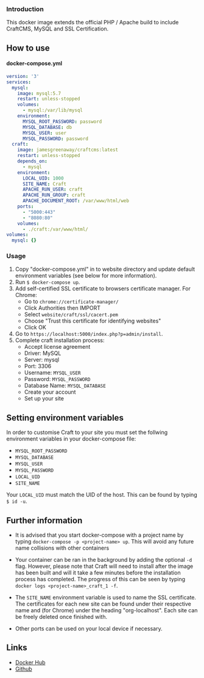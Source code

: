 ### Introduction
This docker image extends the official PHP / Apache build to include CraftCMS, MySQL and SSL Certification.

## How to use

#### docker-compose.yml
```yaml
version: '3'
services: 
  mysql:
    image: mysql:5.7
    restart: unless-stopped
    volumes: 
      - mysql:/var/lib/mysql
    environment:
      MYSQL_ROOT_PASSWORD: password
      MYSQL_DATABASE: db
      MYSQL_USER: user
      MYSQL_PASSWORD: password
  craft:
    image: jamesgreenaway/craftcms:latest
    restart: unless-stopped
    depends_on: 
      - mysql
    environment: 
      LOCAL_UID: 1000
      SITE_NAME: Craft
      APACHE_RUN_USER: craft
      APACHE_RUN_GROUP: craft
      APACHE_DOCUMENT_ROOT: /var/www/html/web
    ports: 
      - "5000:443"
      - "8080:80"
    volumes: 
      - ./craft:/var/www/html/
volumes: 
  mysql: {}
```

### Usage
1. Copy "docker-compose.yml" in to website directory and update default environment variables (see below for more information).
1. Run ```$ docker-compose up```.
1. Add self-certified SSL certificate to browsers certificate manager.  For Chrome:
    * Go to ```chrome://certificate-manager/```
    * Click Authorities then IMPORT
    * Select ```website/craft/ssl/cacert.pem```
    * Choose "Trust this certificate for identifying websites"
    * Click OK
1. Go to ```https://localhost:5000/index.php?p=admin/install```.
1. Complete craft installation process:
    * Accept license agreement
    * Driver: MySQL
    * Server: mysql
    * Port: 3306
    * Username: ```MYSQL_USER```
    * Password: ```MYSQL_PASSWORD```
    * Database Name: ```MYSQL_DATABASE```
    * Create your account
    * Set up your site

## Setting environment variables

In order to customise Craft to your site you must set the follwing environment variables in your docker-compose file: 

* ```MYSQL_ROOT_PASSWORD```
* ```MYSQL_DATABASE```
* ```MYSQL_USER```
* ```MYSQL_PASSWORD```
* ```LOCAL_UID```
* ```SITE_NAME```

Your ```LOCAL_UID``` must match the UID of the host.  This can be found by typing ```$ id -u```.

## Further information
* It is advised that you start docker-compose with a project name by typing ```docker-compose -p <project-name> up```. This will avoid any future name collisions with other containers

* Your container can be ran in the background by adding the optional ```-d``` flag.  However, please note that Craft will need to install after the image has been built and will it take a few minutes before the installation process has completed.  The progress of this can be seen by typing ```docker logs <project-name>_craft_1 -f```.

* The ```SITE_NAME``` environment variable is used to name the SSL certificate.  The certificates for each new site can be found under their respective name and (for Chrome) under the heading "org-localhost".  Each site can be freely deleted once finished with. 

* Other ports can be used on your local device if necessary.

## Links

* [Docker Hub](https://hub.docker.com/r/jamesgreenaway/craftcms)
* [Github](https://github.com/JamesGreenaway/craftcms) 
